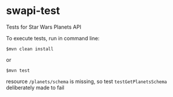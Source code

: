# swapi-test

Tests for Star Wars Planets API

To execute tests, run in command line:
```
$mvn clean install
```
or
```
$mvn test
```

resource ```/planets/schema``` is missing, so test ```testGetPlanetsSchema``` deliberately made to fail
